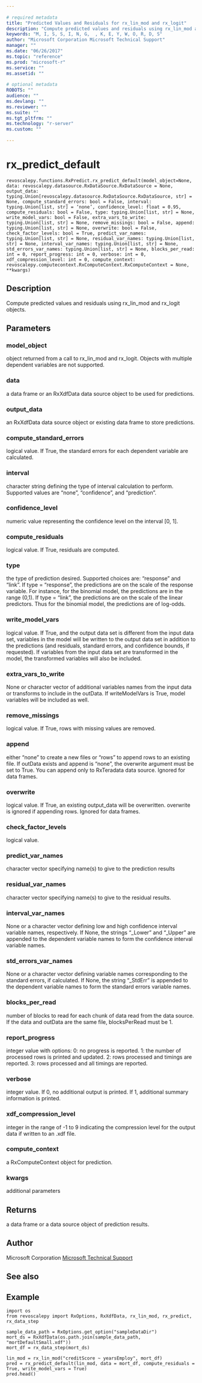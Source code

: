 ```yaml
--- 
 
# required metadata 
title: "Predicted Values and Residuals for rx_lin_mod and rx_logit" 
description: "Compute predicted values and residuals using rx_lin_mod and" 
keywords: "M, I, S, S, I, N, G,  , K, E, Y, W, O, R, D, S" 
author: "Microsoft Corporation Microsoft Technical Support" 
manager: "" 
ms.date: "06/26/2017" 
ms.topic: "reference" 
ms.prod: "microsoft-r" 
ms.service: "" 
ms.assetid: "" 
 
# optional metadata 
ROBOTS: "" 
audience: "" 
ms.devlang: "" 
ms.reviewer: "" 
ms.suite: "" 
ms.tgt_pltfrm: "" 
ms.technology: "r-server" 
ms.custom: "" 
 
---
```


# rx_predict_default



```
revoscalepy.functions.RxPredict.rx_predict_default(model_object=None, data: revoscalepy.datasource.RxDataSource.RxDataSource = None, output_data: typing.Union[revoscalepy.datasource.RxDataSource.RxDataSource, str] = None, compute_standard_errors: bool = False, interval: typing.Union[list, str] = ‘none’, confidence_level: float = 0.95, compute_residuals: bool = False, type: typing.Union[list, str] = None, write_model_vars: bool = False, extra_vars_to_write: typing.Union[list, str] = None, remove_missings: bool = False, append: typing.Union[list, str] = None, overwrite: bool = False, check_factor_levels: bool = True, predict_var_names: typing.Union[list, str] = None, residual_var_names: typing.Union[list, str] = None, interval_var_names: typing.Union[list, str] = None, std_errors_var_names: typing.Union[list, str] = None, blocks_per_read: int = 0, report_progress: int = 0, verbose: int = 0, xdf_compression_level: int = 0, compute_context: revoscalepy.computecontext.RxComputeContext.RxComputeContext = None, **kwargs)
```




## Description

Compute predicted values and residuals using rx_lin_mod and
rx_logit objects.


## Parameters


### model_object

object returned from a call to rx_lin_mod and rx_logit.
Objects with multiple dependent variables are not supported.


### data

a data frame or an RxXdfData data source object to be used for predictions.


### output_data

an RxXdfData data source object or existing data frame
to store predictions.


### compute_standard_errors

logical value. If True, the standard errors
for each dependent variable are calculated.


### interval

character string defining the type of interval calculation
to perform. Supported values are “none”, “confidence”, and “prediction”.


### confidence_level

numeric value representing the confidence level on
the interval [0, 1].


### compute_residuals

logical value. If True, residuals are computed.


### type

the type of prediction desired. Supported choices are: “response”
and “link”. If type = “response”, the predictions are on the scale of the
response variable. For instance, for the binomial model, the predictions
are in the range (0,1). If type = “link”, the predictions are on the scale
of the linear predictors. Thus for the binomial model, the predictions are
of log-odds.


### write_model_vars

logical value. If True, and the output data set is
different from the input data set, variables in the model will be written
to the output data set in addition to the predictions (and residuals,
standard errors, and confidence bounds, if requested). If variables from
the input data set are transformed in the model, the transformed variables
will also be included.


### extra_vars_to_write

None or character vector of additional variables
names from the input data or transforms to include in the outData. If
writeModelVars is True, model variables will be included as well.


### remove_missings

logical value. If True, rows with missing values are removed.


### append

either “none” to create a new files or “rows” to append rows
to an existing file. If outData exists and append is “none”, the overwrite
argument must be set to True. You can append only to RxTeradata data source.
Ignored for data frames.


### overwrite

logical value. If True, an existing output_data will be overwritten.
overwrite is ignored if appending rows. Ignored for data frames.


### check_factor_levels

logical value.


### predict_var_names

character vector specifying name(s) to give to the prediction results


### residual_var_names

character vector specifying name(s) to give to the residual results.


### interval_var_names

None or a character vector defining low and high
confidence interval variable names, respectively. If None, the strings
“_Lower” and “_Upper” are appended to the dependent variable names to
form the confidence interval variable names.


### std_errors_var_names

None or a character vector defining variable
names corresponding to the standard errors, if calculated. If None, the
string “_StdErr” is appended to the dependent variable names to form the
standard errors variable names.


### blocks_per_read

number of blocks to read for each chunk of data read
from the data source. If the data and outData are the same file,
blocksPerRead must be 1.


### report_progress

integer value with options:
0: no progress is reported.
1: the number of processed rows is printed and updated.
2: rows processed and timings are reported.
3: rows processed and all timings are reported.


### verbose

integer value. If 0, no additional output is printed. If 1,
additional summary information is printed.


### xdf_compression_level

integer in the range of -1 to 9 indicating the
compression level for the output data if written to an .xdf file.


### compute_context

a RxComputeContext object for prediction.


### kwargs

additional parameters


## Returns

a data frame or a data source object of prediction results.


## Author

Microsoft Corporation [Microsoft Technical Support](https://go.microsoft.com/fwlink/?LinkID=698556&clcid=0x409.md)


## See also


## Example



```
import os
from revoscalepy import RxOptions, RxXdfData, rx_lin_mod, rx_predict, rx_data_step

sample_data_path = RxOptions.get_option("sampleDataDir")
mort_ds = RxXdfData(os.path.join(sample_data_path, "mortDefaultSmall.xdf"))
mort_df = rx_data_step(mort_ds)

lin_mod = rx_lin_mod("creditScore ~ yearsEmploy", mort_df)
pred = rx_predict_default(lin_mod, data = mort_df, compute_residuals = True, write_model_vars = True)
pred.head()
```

